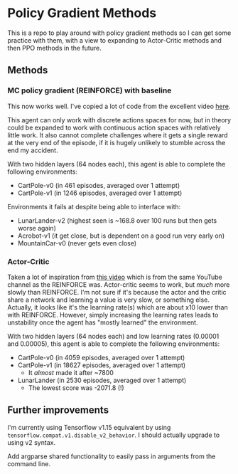 # Policy Gradient Methods

This is a repo to play around with policy gradient methods so I can get some practice with them, with a view to expanding to Actor-Critic methods and then PPO methods in the future.

## Methods

### MC policy gradient (REINFORCE) with baseline

This now works well. I've copied a lot of code from the excellent video [here](https://www.youtube.com/watch?v=IS0V8z8HXrM).

This agent can only work with discrete actions spaces for now, but in theory could be expanded to work with continuous action spaces with relatively little work. It also cannot complete challenges where it gets a single reward at the very end of the episode, if it is hugely unlikely to stumble across the end my accident.

With two hidden layers (64 nodes each), this agent is able to complete the following environments:

- CartPole-v0 (in 461 episodes, averaged over 1 attempt)
- CartPole-v1 (in 1246 episodes, averaged over 1 attempt)

Environments it fails at despite being able to interface with:

- LunarLander-v2 (highest seen is ~168.8 over 100 runs but then gets worse again)
- Acrobot-v1 (it get close, but is dependent on a good run very early on)
- MountainCar-v0 (never gets even close)

### Actor-Critic

Taken a lot of inspiration from [this video](https://www.youtube.com/watch?v=2vJtbAha3To) which is from the same YouTube channel as the REINFORCE was. Actor-critic seems to work, but _much_ more slowly than REINFORCE. I'm not sure if it's because the actor and the critic share a network and learning a value is very slow, or something else. Actually, it looks like it's the learning rate(s) which are about x10 lower than with REINFORCE. However, simply increasing the learning rates leads to unstability once the agent has "mostly learned" the environment.

With two hidden layers (64 nodes each) and low learning rates (0.00001 and 0.00005), this agent is able to complete the following environments:

- CartPole-v0 (in 4059 episodes, averaged over 1 attempt)
- CartPole-v1 (in 18627 episodes, averaged over 1 attempt)
  - It _almost_ made it after ~7800
- LunarLander (in 2530 episodes, averaged over 1 attempt)
  - The lowest score was -2071.8 (!)

## Further improvements

I'm currently using Tensorflow v1.15 equivalent by using `tensorflow.compat.v1.disable_v2_behavior`. I should actually upgrade to using v2 syntax.

Add argparse shared functionality to easily pass in arguments from the command line.
